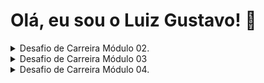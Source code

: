 
# Olá, eu sou o Luiz Gustavo! 👋

<details>
<summary>Desafio de Carreira Módulo 02.</summary>

<p>
<p>

O desafio é baseado na matriz SQA (Sei/ Quero Saber/ Aprendi), onde irei apresentar os conteúdos técnicos e de carreira que vou estudar no Módulo 02 na turma 17 da Cubos Academy, curso de Desenvolvimento de Software-Full Stack.

### Conteúdos a serem trabalhados nesse módulo:

* Funções (Tipagens em funções) - *técnico*;
* Tipos de Dados 2 - *técnico*;
* Gestão de tempo - *carreira*;
* Tipos utilitários - *técnico*;
* Métodos de Strings - *técnico*;
* Currículo e carta de Apresentação - *carreira*;
* Métodos de Arrays - *técnico*;
* Métodos de Arrays 2 - *técnico*;
* LinkedIn: Primeiros Passos - *carreira*;
* Métodos de Arrays 3 - *técnico*;

### O que eu já sei sobre os assuntos que serão abordados nesse módulo?

* Em **funções**, eu não tinha nenhum conhecimento, foi a primeira vez que tive contato com esse conteúdo. Achava que era alguma forma de fazer um exercício com essa função e através dele. Realmente eu não sabia o que era.

* Na aula de **Tipos de Dados 2**, eu não tenho conhecimento ainda, mas tenho uma impressão de que seja um aprofundamento das aulas de tipagem em funções, visando deixar o código mais legível para próximas consultas.

* **Gestão de tempo** eu já tinha um conhecimento bem básico, sobre como me organizar, quais as minhas prioridades para fazer naquele momento.

* Em **Tipos utilitários** ainda não tenho conhecimento, acho que seja mais um aprofundamento de como usar esses tipos utilitários para deixar o código mais legível, sem precisar escrever várias coisas iguais e repeti-las.

* No conteúdo de **Método de Strings** me parece que seja uma forma de acessar strings com alguns comandos, para não precisar reescrever a palavra, sendo dessa forma fica mais eficiente o meu aprendizado/serviço.

* Em carreira sobre **Currículo e carta de Apresentação**, o nome da aula já dá um spoiler (rs), eu nunca tive contato com esse tipo de ensinamento, vi algo bem superficial na internet sobre currículo, como formatar um. Só sei que aprendi é que era para ser simples (rsrsrs).

* Sobre **Métodos de Arrays**, eu ainda não adquiri conhecimento, nessa aula suponho que será algumas formas de manipular um array, formas de usar somente algumas partes dele no código.

* Na aula de carreira sobre **LinkedIn: Primeiros Passos**, eu não sei sobre esse conteúdo, criei meu LinkedIn praticamente juntos, creio que veremos as formas de formatar, se portar, aplicar as vagas no LinkedIn para ser melhor visto nosso perfil.

*  Na última aula do módulo 02 , verei **Métodos de Arrays 3**, eu não faço ideia do que será visto, mesmo lendo a descrição da aula (rsrs). Deve ser essencial nos próximos conteúdos do módulo 03.
### O que quero aprender sobre os assuntos que serão abordados nesse módulo?

 * **Funções (Tipagens em funções)** - Quero aprender como usar a tipagem em funções para torná-las mais fáceis de serem lidas.

* **Tipos de Dados 2** - Quero aprender como usar a tipagem de dados e qual a forma mais eficiente usar.

* **Gestão de tempo** - Gostaria de aprender como eu posso gerenciar meu tempo.

* **Tipos utilitários** - Eu quero aprender como eu posso usar esses tipos utilitários para deixar meu código mais legível.

* **Métodos de Strings** - Gostaria de aprender como manipular as strings para não precisar reescrever ela toda.

* **Currículo e carta de Apresentação** - Quero aprender como eu posso fazer um currículo bem feito, para não cometer erros quando for aplicar para uma vaga de emprego.

* **Métodos de Arrays** - Gostaria de aprender como manipular um array de forma eficiente e rápida.

* **Métodos de Arrays 2** - Quero dominar outras técnicas de como lidar com um array.

* **LinkedIn: Primeiros Passos** - Nesse conteúdo gostaria de aprender a editar meu LinkedIn, qual a forma de chamar atenção das empresas, etc.

* **Métodos de Arrays 3** - Essa aula eu quero aprender como eu posso ordenar elementos em um array.

</details>

<details>
  
<summary>Desafio de Carreira Módulo 03</summary>

<p>
<p>
  
O desafio desse módulo é sobre o que eu aprendi com os conteúdos do Módulo 02, os conteúdos a serem trabalhados e o que eu já sei sobre eles. Irei apresentar os conteúdos técnicos e de carreira que estudei no Módulo 02 e os conteúdos do Módulo 03 na turma 17 da Cubos Academy, curso de Desenvolvimento de Software-Full Stack.

### Minha evolução: o que aprendi sobre os assuntos que foram abordados nesse módulo?

* Eu aprendi como aplicar tipos em funções e deixar o código mais limpo.

* Nessa aula eu aprendi como fazer e tipar dados.

* Aprendi a gerenciar meu tempo, separando meus afazeres de casa e dos estudos.

* Adquiri como eu posso usar os tipos utilitários no meu código.

* Na aula de métodos de strings, aprendi a manipular essas strings e deixar o código mais intuitivo.

* Nessa aula eu aprendi qual a forma correta de me 'vender' em um currículo, mostrar meus pontos fortes.

* Em métodos de arrays, aprendi umas formas de manipular um array para deixar o código rápido e fácil de ser lido.

* Aprendi técnicas de como solucionar problemas utilizando métodos de arrays fácilmente.

* Nessa aula eu aprendi a formatar meu LinkedIn, destacar meus pontos fortes no site e procurar vagas conforme eu me identifico.

* Aprendi a ordenar elementos utilizando métodos de arrays com uma forma fácil, sendo que com outra forma seria mais complicado de resolver.

### Conteúdos a serem trabalhados nesse módulo:

* Testes automatizados - *técnico*;
* Primeiro servidor - *técnico*;
* Rotas, intermediários, controladores - *técnico*;
* API REST - *técnico*;
* Orientação a objetos - *técnico*;
* API REST com orientação a objetos - *técnico*;
* Assincronismo e leitura de arquivos - *técnico*;
* Prática de API com assincronismo e testes - *técnico*;
* Tratamento de erros com herança e polimorfismo - *técnico*;
*  Gitthub - *carreira*;
* Comunicação - *carreira*;
* Autoconhecimento e Inteligência Emocional - *carreira*;
* Tendências em Tecnologia - *carreira*;

### O que eu já sei sobre os assuntos que serão abordados nesse módulo?

ACABAR DEPOIS ESSA PARTE...

</details>

<details>
<summary>Desafio de Carreira Módulo 04.</summary>

<p>
<p>

O desafio é baseado na matriz SQA (Sei/ Quero Saber/ Aprendi), onde irei apresentar os conteúdos técnicos e de carreira que vou estudar no Módulo 03 na turma 17 da Cubos Academy, curso de Desenvolvimento de Software-Full Stack.

### Minha evolução: o que aprendi sobre os assuntos que foram abordados no módulo 03?

* Eu aprendi a fazer testes automatizados para minha aplicação, evitando que possua erros.
* Aprendi como subir um servidor a partir da minha máquina, para rodar minhas aplicações do back-end.
* Na aula de GitHub vi como posso aprimorar ele para deixar mais atrativo para me destacar entre outras pessoas.
* Na aula de rotas, intermediários e controladores aprendi a como separar eles, como funcionam.
* Em API REST vi como são os padrões REST, a forma de cadastrar, editar, listar e deletar.
* Na aula de comuunicaçào vi como podemos nos comunicar de forma mais clara, ter uma boa escuta com companheiros de equipe e não criar atritos por falta de conversa.
* Em orientação a objetos, aprendi como escrever códigos dessa maneira. Deixando a aplicação mais estruturada e organizada.
* Em API REST + orientação a objetos aprendi a subir um servidor orientando objetos nessa api, diferente de como eu tinha aprendido até então.
* Na aula de pesquisa e leitura de documentações, vi a forma de pesquisar um determinado assunto para aprender, como ler uma documentação de um framework, uma linguagem que precise aprender, etc.
* No conteúdo  de assincronismo, leitura e escrita em arquivos, vi como um código assíncrono funciona e como ele pode me ajudar em alguns momentos.
*  Autoconhecimento e inteligência emocional, aprendi a como me comportar, ter essa inteligência no trabalho.
*  Tratamento de erros com herança e polimorfismo, preciso rever essa aula, porque não absorvi tão bem o conteúdo dela.
*  Na aula de tendências em ttecnologia, vi quais são  as altas do mercado tech, o que está surgindo e como  ingressar nessas áreas, de qual forma posso me manter atualizado nesse mercado que sempre se modifica e surge novas tecnologias.

### Conteúdos a serem trabalhados nesse módulo:

* Introdução ao Docker e Docker compose - *técnico*;
* Introduçào a Banco de Dados - *técnico*;
* Metedologias ágeis - *carreira*;
* Consultas SQL - *técnico*;
* Modelagem de Dados - *técnico*;
* Diversidade e inclusão em tecnologia - *carreira*;
* CRUD SQL - *técnico*;
* Agrupamento e Relacionamento entre Tabelas - *técnico*;
* Marca Pessoal e Plano de Carreira - *carreira*;
* Conexão Node.Js com PostgreSQL - *técnico*;
* Autenticação e Criptografia - *técnico*;
* Integração com API de terceiros - *técnico*;
* Git e Fluxo de trabalho em equipe - *técnico*;

<p>

### O que eu já sei sobre os assuntos que serão abordados nesse módulo?

* Em docker eu sei que é um ambiente onde posso utilizar para desenvolver as aplicações, mas não sei muito além disso. Talvez seja um outro editor de código que posso usar em qualquer local.
* Sei que banco de dados é um local onde armazena todos os dados de um programa, pode ser dos usuários, dos produtos, vídeos. É parecido com uma gaveta só que onde eu posso manipular os dados, usar, etc.
* Sobre metodologias ágeis é uma forma como os squads são geridos, essas metodologias ajudam os programadores a se organizar e  separar as tarefas entre si.
* As consultas SQL acredito que são formas de buscar no bando de dados algo específico.
* Modelagem de dados eu nunca tinha ouvido falar, mas pelo nome deve ser uma forma mais facilitada de criar um banco de dados, talvez mais visual, acho que seja isso.
* Sobre diversidade e inclusão em tecnologia, seria como os programadores e empresas podem ser mais inclusivos, tanto no seu processo seletivo, quanto na criação das suas aplicações.
* CRUD SQL seria como criar, ler, atualizar e deletar os dados dentro de um banco, mas não sei como isso poderia ser feito.
* Agrupamento entre tabelas deve ser a forma de juntar duas tabelas distintas de um banco de dados. Minha primeira vez tendo contato com esse conteúdo.
* Na aula de marca pessoal, pode ser como criar pontos na minha carreira de onde eu quero alcançar dentro do mercado de trabalho.
* Na aula de conexão Node.Js com PostgreSQL, acredito que seja a forma de conectar meu código com o banco de dados, fazendo CRUD direto do meu código.
* Sobre autenticação e criptografia acredito que iremos usar alguma bibilioteca para gerar a criptografia. Vi um pouco com a monitoria, mas nada aprofundado.
* Para integrar api de terceiros com a minha eu não sei fazer, mas acredito que não seja muito complicado. Talvez fazer uma integração dessa api com a minha e assim conectar as duas.
* Em git e fluxo de trabalho em equipe estou tendo uma experiência com o desafio técnico do módulo 04 com minha dupla. É um pouco complicado no começo mas depois pegamos o jeito.
<p>

</details>

